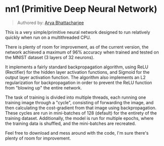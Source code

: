 # nn1 (Primitive Deep Neural Network)

>Authored by: [Arya Bhattacharjee](https://github.com/abhat090)

This is a very simple/primitive neural network designed to run relatively quickly when run on a multithreaded CPU.

There is plenty of room for improvement, as of the current version, the network achieved a maximum of 96% accuracy when trained and tested on the MNIST dataset (3 layers of 32 neurons).

It implements a fairly standard backpropagation algorithm, using ReLU (Rectifier) for the hidden layer activation functions, and Sigmoid for the output layer activation function. The algorithm also implements an L2 regularization for backpropagation in order to prevent the ReLU function from "blowing up" the entire network.

The task of training is divided into multiple threads, each running one training image through a "cycle", consisting of forwarding the image, and then calculating the cost-gradient from that image using backpropagation. These cycles are run in mini-batches of 128 (default) for the entirety of the training dataset. Additionally, the model is run for multiple epochs, where the training data is shuffled, and the mini-batches are recreated.

Feel free to download and mess around with the code, I'm sure there's plenty of room for improvement.